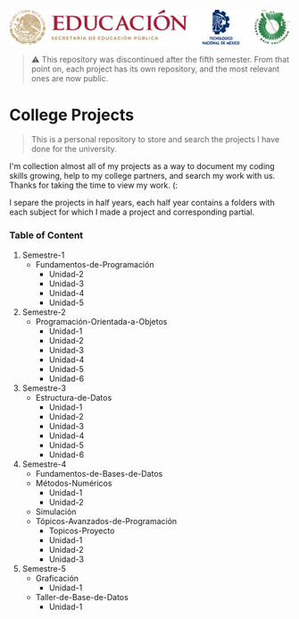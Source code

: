 
![ITT Wallpaper](/Resource/wallpaper_itt.png)

> ⚠ This repository was discontinued after the fifth semester. From that point on, each project has its own repository, and the most relevant ones are now public.

# College Projects

> This is a personal repository to store and search the projects I have done for the university.

I'm collection almost all of my projects as a way to document my coding skills growing, help to my college partners, and search my work with us. Thanks for taking the time to view my work. (:

I separe the projects in half years, each half year contains a folders with each subject for which I made a project and corresponding partial.


### Table of Content
1. Semestre-1
    - Fundamentos-de-Programación
        - Unidad-2
        - Unidad-3
        - Unidad-4
        - Unidad-5
2. Semestre-2
    - Programación-Orientada-a-Objetos
        - Unidad-1
        - Unidad-2
        - Unidad-3
        - Unidad-4
        - Unidad-5
        - Unidad-6
3. Semestre-3
    - Estructura-de-Datos
        - Unidad-1
        - Unidad-2
        - Unidad-3
        - Unidad-4
        - Unidad-5
        - Unidad-6
4. Semestre-4
    - Fundamentos-de-Bases-de-Datos
    - Métodos-Numéricos
        - Unidad-1
        - Unidad-2
    - Simulación
    - Tópicos-Avanzados-de-Programación
        - Topicos-Proyecto
        - Unidad-1
        - Unidad-2
        - Unidad-3
5. Semestre-5
    - Graficación
        - Unidad-1
    - Taller-de-Base-de-Datos
        - Unidad-1
    
